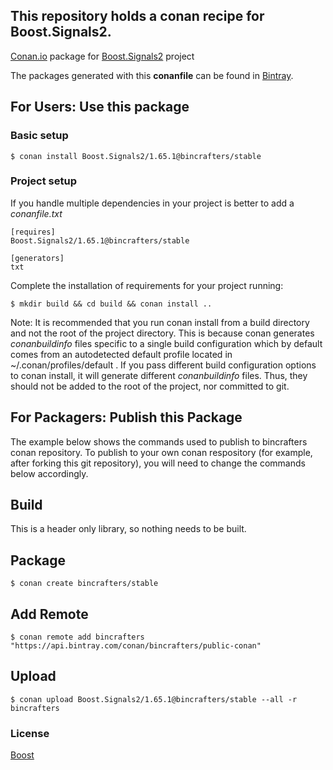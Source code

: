 ## This repository holds a conan recipe for Boost.Signals2.

[Conan.io](https://conan.io) package for [Boost.Signals2](https://github.com/Boostorg/Signals2) project

The packages generated with this **conanfile** can be found in [Bintray](https://bintray.com/bincrafters/public-conan/Boost.Signals2%3Abincrafters).

## For Users: Use this package

### Basic setup

    $ conan install Boost.Signals2/1.65.1@bincrafters/stable

### Project setup

If you handle multiple dependencies in your project is better to add a *conanfile.txt*

    [requires]
    Boost.Signals2/1.65.1@bincrafters/stable

    [generators]
    txt

Complete the installation of requirements for your project running:

    $ mkdir build && cd build && conan install ..
	
Note: It is recommended that you run conan install from a build directory and not the root of the project directory.  This is because conan generates *conanbuildinfo* files specific to a single build configuration which by default comes from an autodetected default profile located in ~/.conan/profiles/default .  If you pass different build configuration options to conan install, it will generate different *conanbuildinfo* files.  Thus, they should not be added to the root of the project, nor committed to git. 

## For Packagers: Publish this Package

The example below shows the commands used to publish to bincrafters conan repository. To publish to your own conan respository (for example, after forking this git repository), you will need to change the commands below accordingly. 

## Build  

This is a header only library, so nothing needs to be built.

## Package 

    $ conan create bincrafters/stable
	
## Add Remote

	$ conan remote add bincrafters "https://api.bintray.com/conan/bincrafters/public-conan"

## Upload

    $ conan upload Boost.Signals2/1.65.1@bincrafters/stable --all -r bincrafters

### License
[Boost](www.boost.org/LICENSE_1_0.txt)
